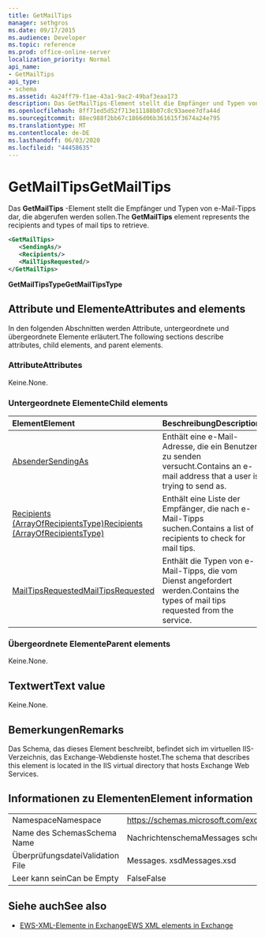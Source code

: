 ```yaml
---
title: GetMailTips
manager: sethgros
ms.date: 09/17/2015
ms.audience: Developer
ms.topic: reference
ms.prod: office-online-server
localization_priority: Normal
api_name:
- GetMailTips
api_type:
- schema
ms.assetid: 4a24ff79-f1ae-43a1-9ac2-49baf3eaa173
description: Das GetMailTips-Element stellt die Empfänger und Typen von e-Mail-Tipps dar, die abgerufen werden sollen.
ms.openlocfilehash: 8ff71ed5d52f713e11188b07c8c93aeee7dfa44d
ms.sourcegitcommit: 88ec988f2bb67c1866d06b361615f3674a24e795
ms.translationtype: MT
ms.contentlocale: de-DE
ms.lasthandoff: 06/03/2020
ms.locfileid: "44458635"
---
```

# <a name="getmailtips"></a><span data-ttu-id="1f660-103">GetMailTips</span><span class="sxs-lookup"><span data-stu-id="1f660-103">GetMailTips</span></span>

<span data-ttu-id="1f660-104">Das **GetMailTips** -Element stellt die Empfänger und Typen von e-Mail-Tipps dar, die abgerufen werden sollen.</span><span class="sxs-lookup"><span data-stu-id="1f660-104">The **GetMailTips** element represents the recipients and types of mail tips to retrieve.</span></span> 
  
```XML
<GetMailTips>
   <SendingAs/>
   <Recipients/>
   <MailTipsRequested/>
</GetMailTips>
```

 <span data-ttu-id="1f660-105">**GetMailTipsType**</span><span class="sxs-lookup"><span data-stu-id="1f660-105">**GetMailTipsType**</span></span>
## <a name="attributes-and-elements"></a><span data-ttu-id="1f660-106">Attribute und Elemente</span><span class="sxs-lookup"><span data-stu-id="1f660-106">Attributes and elements</span></span>

<span data-ttu-id="1f660-107">In den folgenden Abschnitten werden Attribute, untergeordnete und übergeordnete Elemente erläutert.</span><span class="sxs-lookup"><span data-stu-id="1f660-107">The following sections describe attributes, child elements, and parent elements.</span></span>
  
### <a name="attributes"></a><span data-ttu-id="1f660-108">Attribute</span><span class="sxs-lookup"><span data-stu-id="1f660-108">Attributes</span></span>

<span data-ttu-id="1f660-109">Keine.</span><span class="sxs-lookup"><span data-stu-id="1f660-109">None.</span></span>
  
### <a name="child-elements"></a><span data-ttu-id="1f660-110">Untergeordnete Elemente</span><span class="sxs-lookup"><span data-stu-id="1f660-110">Child elements</span></span>

|<span data-ttu-id="1f660-111">**Element**</span><span class="sxs-lookup"><span data-stu-id="1f660-111">**Element**</span></span>|<span data-ttu-id="1f660-112">**Beschreibung**</span><span class="sxs-lookup"><span data-stu-id="1f660-112">**Description**</span></span>|
|:-----|:-----|
|[<span data-ttu-id="1f660-113">Absender</span><span class="sxs-lookup"><span data-stu-id="1f660-113">SendingAs</span></span>](sendingas.md) <br/> |<span data-ttu-id="1f660-114">Enthält eine e-Mail-Adresse, die ein Benutzer zu senden versucht.</span><span class="sxs-lookup"><span data-stu-id="1f660-114">Contains an e-mail address that a user is trying to send as.</span></span>  <br/> |
|[<span data-ttu-id="1f660-115">Recipients (ArrayOfRecipientsType)</span><span class="sxs-lookup"><span data-stu-id="1f660-115">Recipients (ArrayOfRecipientsType)</span></span>](recipients-arrayofrecipientstype.md) <br/> |<span data-ttu-id="1f660-116">Enthält eine Liste der Empfänger, die nach e-Mail-Tipps suchen.</span><span class="sxs-lookup"><span data-stu-id="1f660-116">Contains a list of recipients to check for mail tips.</span></span>  <br/> |
|[<span data-ttu-id="1f660-117">MailTipsRequested</span><span class="sxs-lookup"><span data-stu-id="1f660-117">MailTipsRequested</span></span>](mailtipsrequested.md) <br/> |<span data-ttu-id="1f660-118">Enthält die Typen von e-Mail-Tipps, die vom Dienst angefordert werden.</span><span class="sxs-lookup"><span data-stu-id="1f660-118">Contains the types of mail tips requested from the service.</span></span>  <br/> |
   
### <a name="parent-elements"></a><span data-ttu-id="1f660-119">Übergeordnete Elemente</span><span class="sxs-lookup"><span data-stu-id="1f660-119">Parent elements</span></span>

<span data-ttu-id="1f660-120">Keine.</span><span class="sxs-lookup"><span data-stu-id="1f660-120">None.</span></span>
  
## <a name="text-value"></a><span data-ttu-id="1f660-121">Textwert</span><span class="sxs-lookup"><span data-stu-id="1f660-121">Text value</span></span>

<span data-ttu-id="1f660-122">Keine.</span><span class="sxs-lookup"><span data-stu-id="1f660-122">None.</span></span>
  
## <a name="remarks"></a><span data-ttu-id="1f660-123">Bemerkungen</span><span class="sxs-lookup"><span data-stu-id="1f660-123">Remarks</span></span>

<span data-ttu-id="1f660-124">Das Schema, das dieses Element beschreibt, befindet sich im virtuellen IIS-Verzeichnis, das Exchange-Webdienste hostet.</span><span class="sxs-lookup"><span data-stu-id="1f660-124">The schema that describes this element is located in the IIS virtual directory that hosts Exchange Web Services.</span></span>
  
## <a name="element-information"></a><span data-ttu-id="1f660-125">Informationen zu Elementen</span><span class="sxs-lookup"><span data-stu-id="1f660-125">Element information</span></span>

|||
|:-----|:-----|
|<span data-ttu-id="1f660-126">Namespace</span><span class="sxs-lookup"><span data-stu-id="1f660-126">Namespace</span></span>  <br/> |https://schemas.microsoft.com/exchange/services/2006/messages  <br/> |
|<span data-ttu-id="1f660-127">Name des Schemas</span><span class="sxs-lookup"><span data-stu-id="1f660-127">Schema Name</span></span>  <br/> |<span data-ttu-id="1f660-128">Nachrichtenschema</span><span class="sxs-lookup"><span data-stu-id="1f660-128">Messages schema</span></span>  <br/> |
|<span data-ttu-id="1f660-129">Überprüfungsdatei</span><span class="sxs-lookup"><span data-stu-id="1f660-129">Validation File</span></span>  <br/> |<span data-ttu-id="1f660-130">Messages. xsd</span><span class="sxs-lookup"><span data-stu-id="1f660-130">Messages.xsd</span></span>  <br/> |
|<span data-ttu-id="1f660-131">Leer kann sein</span><span class="sxs-lookup"><span data-stu-id="1f660-131">Can be Empty</span></span>  <br/> |<span data-ttu-id="1f660-132">False</span><span class="sxs-lookup"><span data-stu-id="1f660-132">False</span></span>  <br/> |
   
## <a name="see-also"></a><span data-ttu-id="1f660-133">Siehe auch</span><span class="sxs-lookup"><span data-stu-id="1f660-133">See also</span></span>



- [<span data-ttu-id="1f660-134">EWS-XML-Elemente in Exchange</span><span class="sxs-lookup"><span data-stu-id="1f660-134">EWS XML elements in Exchange</span></span>](ews-xml-elements-in-exchange.md)

